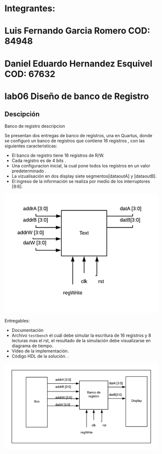
# Integrantes:

# Luis Fernando Garcia Romero COD: 84948 
# Daniel Eduardo Hernandez Esquivel COD: 67632 

# lab06 Diseño de banco de Registro

## Descipción    
Banco de registro descripcion   

Se presentan dos entregas de banco de registros, una en Quartus, donde se configuró un banco de registros que contiene 16 registros , con las siguientes caracteristicas:

* El banco de registro tiene 16 registros de R/W.
* Cada registro es de 4 bits .
* Una configuracion inicial, la cual  pone  todos los registros en un valor predeterminado .
* La vizualisación en dos display siete segmentos[dataoutA] y [dataoutB]. 
* El ingreso de la información se realiza por medio de los interruptores [9:6].

![cn](https://github.com/Fabeltranm/SPARTAN6-ATMEGA-MAX5864/blob/master/lab/lab07-BancosRgistro/doc/caja%20negra.png)






Entregables:

* Documentación
* Archivo `testbench` el cuál debe simular la escritura de 16 registros y 8 lecturas mas el rst, el resultado de la simulación debe visualizarse en diagrama de tiempo.
* Vídeo de la implementación.
* Código HDL de la solución.
.

 ![caja](https://github.com/Fabeltranm/SPARTAN6-ATMEGA-MAX5864/blob/master/lab/lab07-BancosRgistro/doc/banco%20registro.png)

